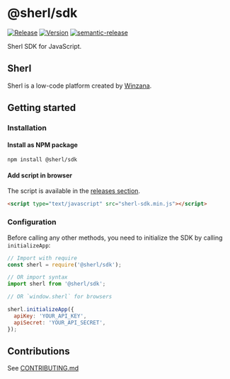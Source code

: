 # @sherl/sdk

[![Release](https://github.com/Winzana/sherl-sdk-js/workflows/Release/badge.svg?branch=master&event=push)](https://github.com/Winzana/sherl-sdk-js/actions?query=workflow%3ARelease)
[![Version](https://img.shields.io/npm/v/@sherl/sdk)](https://www.npmjs.com/package/@sherl/sdk)
[![semantic-release](https://img.shields.io/badge/%20%20%F0%9F%93%A6%F0%9F%9A%80-semantic--release-e10079.svg)](https://github.com/semantic-release/semantic-release)

Sherl SDK for JavaScript.

## Sherl

Sherl is a low-code platform created by [Winzana](https://winzana.com).

## Getting started

### Installation

#### Install as NPM package

```
npm install @sherl/sdk
```

#### Add script in browser

The script is available in the [releases section](https://github.com/Winzana/sherl-sdk-js/releases).

```html
<script type="text/javascript" src="sherl-sdk.min.js"></script>
```

### Configuration

Before calling any other methods, you need to initialize the SDK by calling `initializeApp`:

```js
// Import with require
const sherl = require('@sherl/sdk');

// OR import syntax
import sherl from '@sherl/sdk';

// OR `window.sherl` for browsers

sherl.initializeApp({
  apiKey: 'YOUR_API_KEY',
  apiSecret: 'YOUR_API_SECRET',
});
```

## Contributions

See [CONTRIBUTING.md](CONTRIBUTING.md)
